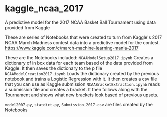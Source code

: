 # kaggle_ncaa_2017
A predictive model for the 2017 NCAA Basket Ball Tournament using data provided from Kaggle 

These are series of Notebooks that were created to turn from Kaggle's 2017 NCAA March Madness contest data into a predictive model for the contest.
https://www.kaggle.com/c/march-machine-learning-mania-2017

These are the Notebooks included:
`NCAAModelSetup2017.ipynb` Creates a dictionary of in box data for each team based of the data provided from Kaggle. It then saves the dictionary to the p file
`NCAAModelCreation2017.ipynb` Loads the dictionary created by the previous notebook and trains a Logistic Regression with it. It then creates a csv file that you can use as Kaggle submission
`NCAABracketExtraction.ipynb` reads a submission file and creates a bracket. It then follows along with the Tournament and shows what new brackets look based of previous upsets.

`model2007.py`, `statdict.py`, `Submission_2017.csv` are files created by the Notebooks

